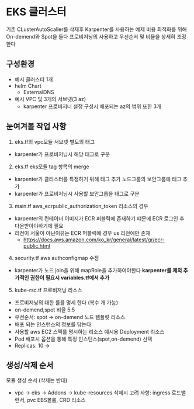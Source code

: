 # EKS 클러스터
기존 CLusterAutoScaller를 삭제후 Karpenter를 사용하는 예제
비용 최적화를 위해 On-demend와 Spot을 둘다 프로비저닝의 사용하고 우선순서 및 비율을 상세히 조정한다

## 구성환경
- 예시 클러스터 1개
- helm Chart
    + ExternalDNS 
- 예시 VPC 및 3개의 서브넷(3 az)
    + karpenter 프로비저너 설정 구성시 배포되는 az의 범위 또한 3개

## 눈여겨볼 작업 사항
1. eks.tf의 vpc모듈
서브넷 별도의 태그
- karpenter가 프로비저닝시 해당 태그로 구분

2. eks.tf eks모듈
tag 항목의 merge
- karpenter가 클러스터를 특정하기 위해 태그 추가
노드그룹의 보안그룹에 태그 추가
- karpenter가 프로비저닝시 사용할 보안그룹을 태그로 구분

3. main.tf
aws_ecrpublic_authorization_token 리소스의 경우
- karpenter의 컨테이너 이미지가 ECR 퍼블릭에 존재하기 떄문에 ECR 로그인 후 다운받아야하기에 필요
- 리전이 서울이 아닌이유는 ECR 퍼블릭에 경우 us 리전에만 존재
    + https://docs.aws.amazon.com/ko_kr/general/latest/gr/ecr-public.html

4. security.tf
aws authconfigmap 수정
- karpenter가 노드 join을 위해 mapRole을 추가하여야한다
**karpenter를 제외 추가적인 권한이 필요시 variables.tf에서 추가**

5. kube-rsc.tf
프로비저닝 리소스
- 프로비저닝의 대한 룰를 명세 한다 (복수 개 가능)
- on-demend,spot 비율 5:5
- 우선순서: spot -> on-demend
노드 템플릿 리소스
- 배포 되는 인스턴스의 정보를 담는다
- 사용할 aws EC2 스펙를 명시하는 리소스
예시용 Deployment 리소스
- Pod 배포시 옵션을 통해 특정 인스턴스(spot,on-demend) 선택
- Replicas: 10 -> 

## 생성/삭제 순서
모듈 생성 순서 (삭제는 반대)
- vpc -> eks -> Addons -> kube-resources
삭제시 고려 사항: ingress 로드밸런서, pvc EBS볼륨, CRD 리소스